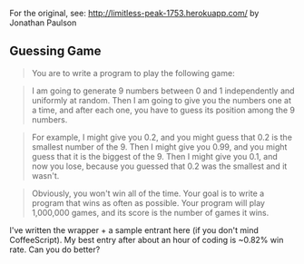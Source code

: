 For the original, see: http://limitless-peak-1753.herokuapp.com/ by Jonathan Paulson

## Guessing Game
> You are to write a program to play the following game:

>I am going to generate 9 numbers between 0 and 1 independently and uniformly at random. Then I am going to give you the numbers one at a time, and after each one, you have to guess its position among the 9 numbers.

> For example, I might give you 0.2, and you might guess that 0.2 is the smallest number of the 9. Then I might give you 0.99, and you might guess that it is the biggest of the 9. Then I might give you 0.1, and now you lose, because you guessed that 0.2 was the smallest and it wasn't.

> Obviously, you won't win all of the time. Your goal is to write a program that wins as often as possible. Your program will play 1,000,000 games, and its score is the number of games it wins.

I've written the wrapper + a sample entrant here (if you don't mind CoffeeScript).  My best entry after about an hour of coding is ~0.82% win rate.  Can you do better?
